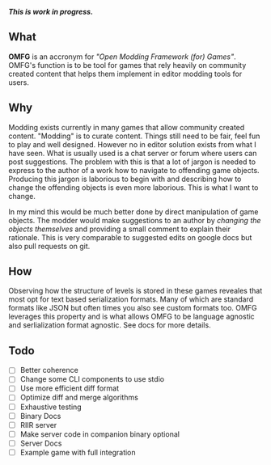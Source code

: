 ***This is work in progress.***

## What
**OMFG** is an accronym for *"Open Modding Framework (for) Games"*. 
OMFG's function is to be tool for games that rely heavily on community created content that helps them implement in editor modding tools for users.

## Why
Modding exists currently in many games that allow community created content. 
"Modding" is to curate content. Things still need to be fair, feel fun to play and well designed. 
However no in editor solution exists from what I have seen. 
What is usually used is a chat server or forum where users can post suggestions. 
The problem with this is that a lot of jargon is needed to express to the author of a work how to navigate to offending game objects. 
Producing this jargon is laborious to begin with and describing how to change the offending objects is even more laborious. 
This is what I want to change.

In my mind this would be much better done by direct manipulation of game objects. 
The modder would make suggestions to an author by *changing the objects themselves* and providing a small comment to explain their rationale. 
This is very comparable to suggested edits on google docs but also pull requests on git. 

## How
Observing how the structure of levels is stored in these games reveales that most opt for text based serialization formats. 
Many of which are standard formats like JSON but often times you also see custom formats too. 
OMFG leverages this property and is what allows OMFG to be language agnostic and serlialization format agnostic. See docs for more details.

## Todo
- [ ] Better coherence
- [ ] Change some CLI components to use stdio
- [ ] Use more efficient diff format
- [ ] Optimize diff and merge algorithms
- [ ] Exhaustive testing
- [ ] Binary Docs
- [ ] RIIR server
- [ ] Make server code in companion binary optional
- [ ] Server Docs
- [ ] Example game with full integration

